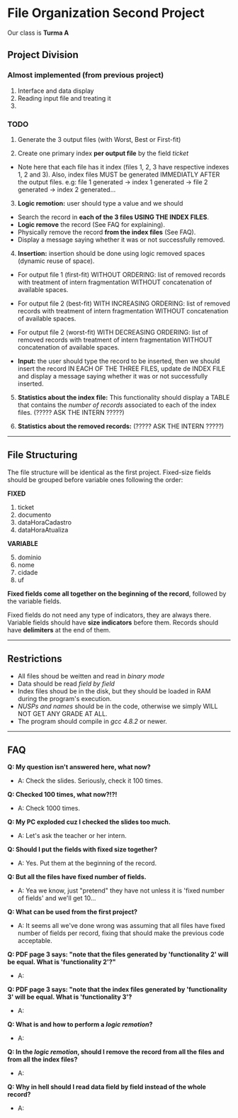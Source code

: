 # File Organization Second Project
Our class is **Turma A**

## Project Division

### Almost implemented (from previous project)
1. Interface and data display
2. Reading input file and treating it
3. 

### TODO
1. Generate the 3 output files (with Worst, Best or First-fit)

2. Create one primary index **per output file** by the field *ticket*
  - Note here that each file has it index (files 1, 2, 3 have respective 
    indexes 1, 2 and 3). Also, index files MUST be generated IMMEDIATLY AFTER
    the output files. e.g: file 1 generated -> index 1 generated -> file 2 
    generated -> index 2 generated...
    
3. **Logic remotion:** user should type a value and we should
  - Search the record in **each of the 3 files USING THE INDEX FILES**.
  - **Logic remove** the record (See FAQ for explaining).
  - Physically remove the record **from the index files** (See FAQ).
  - Display a message saying whether it was or not successfully removed. 
  
4. **Insertion:** insertion should be done using logic removed spaces
  (dynamic reuse of space).
  - For output file 1 (first-fit) WITHOUT ORDERING: list of removed
  records with treatment of intern fragmentation WITHOUT concatenation
  of available spaces.
  
  - For output file 2 (best-fit) WITH INCREASING ORDERING: list of removed
  records with treatment of intern fragmentation WITHOUT concatenation
  of available spaces.
  
  - For output file 2 (worst-fit) WITH DECREASING ORDERING: list of removed
  records with treatment of intern fragmentation WITHOUT concatenation
  of available spaces.
  
  - **Input:** the user should type the record to be inserted, then we should
    insert the record IN EACH OF THE THREE FILES, update de INDEX FILE and 
    display a message saying whether it was or not successfully inserted.
    
 5. **Statistics about the index file:** This functionality should display
 a TABLE that contains the *number of records* associated to each of the index
 files.
  (????? ASK THE INTERN ?????)
  
 6. **Statistics about the removed records:**
  (????? ASK THE INTERN ?????)

---------------------------------------------------------------------------
## File Structuring
  The file structure will be identical as the first project. Fixed-size
  fields should be grouped before variable ones following the order:
  
**FIXED**

  1. ticket
  2. documento
  3. dataHoraCadastro
  4. dataHoraAtualiza

**VARIABLE**

  5. dominio
  6. nome
  7. cidade
  8. uf
  

**Fixed fields come all together on the beginning of the record**,
followed by the variable fields.

Fixed fields do not need any type of indicators, they are always there. 
Variable fields should have **size indicators** before them. 
Records should have **delimiters** at the end of them.

---------------------------------------------------------------------------
## Restrictions
- All files shoud be weitten and read in *binary mode*
- Data should be read *field by field*
- Index files shoud be in the disk, but they should be loaded in RAM
  during the program's execution.
- *NUSPs and names* should be in the code, otherwise we simply WILL
  NOT GET ANY GRADE AT ALL.
- The program should compile in *gcc 4.8.2* or newer.
---------------------------------------------------------------------------

## FAQ

**Q: My question isn't answered here, what now?**

- A: Check the slides. Seriously, check it 100 times.



**Q: Checked 100 times, what now?!?!**

- A: Check 1000 times.



**Q: My PC exploded cuz I checked the slides too much.**

- A: Let's ask the teacher or her intern.



**Q: Should I put the fields with fixed size together?**

- A: Yes. Put them at the beginning of the record.



**Q: But all the files have fixed number of fields.**

- A: Yea we know, just "pretend" they have not unless it is 
'fixed number of fields' and we'll get 10...



**Q: What can be used from the first project?**

- A: It seems all we've done wrong was assuming that all files
have fixed number of fields per record, fixing that should make
the previous code acceptable.



**Q: PDF page 3 says: "note that the files generated by 'functionality 2' 
will be equal. What is 'functionality 2'?"**
- A: 



**Q: PDF page 3 says: "note that the index files generated by 'functionality 3' 
will be equal. What is 'functionality 3'?**
- A:



**Q: What is and how to perform a *logic remotion*?**
- A:



**Q: In the *logic remotion*, should I remove the record from all the files
  and from all the index files?**
- A:



**Q: Why in hell should I read data field by field instead of the whole record?**
  - A: 
